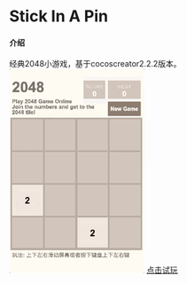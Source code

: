 # Stick In A Pin

#### 介绍
经典2048小游戏，基于cocoscreator2.2.2版本。
![gif](./2048.gif)
[点击试玩](http://skyxu123.gitee.io/gamelover/games/2048/)

